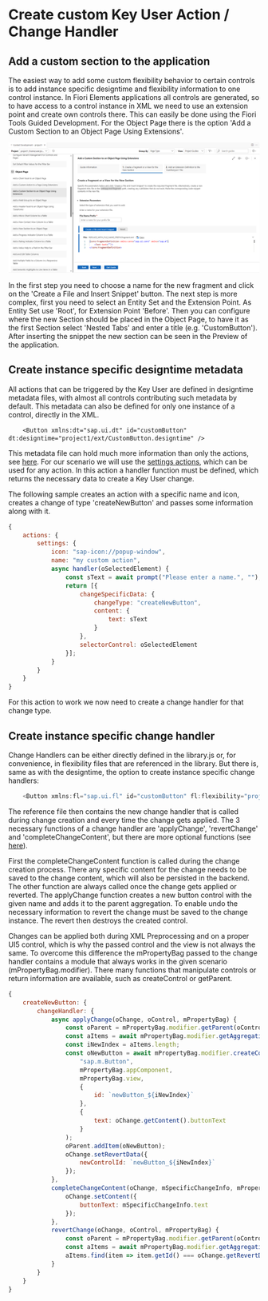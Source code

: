 # Create custom Key User Action / Change Handler

## Add a custom section to the application

The easiest way to add some custom flexibility behavior to certain controls is to add instance specific designtime and flexibility information to one control instance. In Fiori Elements applications all controls are generated, so to have access to a control instance in XML we need to use an extension point and create own controls there. This can easily be done using the Fiori Tools Guided Development. For the Object Page there is the option 'Add a Custom Section to an Object Page Using Extensions'.

![Add Custom Section Generator](img/AddCustomSection.png)

In the first step you need to choose a name for the new fragment and click on the 'Create a File and Insert Snippet' button. The next step is more complex, first you need to select an Entity Set and the Extension Point. As Entity Set use 'Root', for Extension Point 'Before'. Then you can configure where the new Section should be placed in the Object Page, to have it as the first Section select 'Nested Tabs' and enter a title (e.g. 'CustomButton'). After inserting the snippet the new section can be seen in the Preview of the application.

## Create instance specific designtime metadata

All actions that can be triggered by the Key User are defined in designtime metadata files, with almost all controls contributing such metadata by default. This metadata can also be defined for only one instance of a control, directly in the XML.

```JS
	<Button xmlns:dt="sap.ui.dt" id="customButton" dt:designtime="project1/ext/CustomButton.designtime" />
```

This metadata file can hold much more information than only the actions, see [here](https://ui5.sap.com/#/topic/5866a476fa4445ec953181354b383097). For our scenario we will use the [settings actions](https://ui5.sap.com/#/topic/5483068f017049339e6a9e25f89f7074), which can be used for any action. In this action a handler function must be defined, which returns the necessary data to create a Key User change.

The following sample creates an action with a specific name and icon, creates a change of type 'createNewButton' and passes some information along with it.

```js
{
	actions: {
		settings: {
			icon: "sap-icon://popup-window",
			name: "my custom action",
			async handler(oSelectedElement) {
				const sText = await prompt("Please enter a name.", "");
				return [{
					changeSpecificData: {
						changeType: "createNewButton",
						content: {
							text: sText
						}
					},
					selectorControl: oSelectedElement
				}];
			}
		}
	}
}
```

For this action to work we now need to create a change handler for that change type.

## Create instance specific change handler

Change Handlers can be either directly defined in the library.js or, for convenience, in flexibility files that are referenced in the library. But there is, same as with the designtime, the option to create instance specific change handlers:

```js
	<Button xmlns:fl="sap.ui.fl" id="customButton" fl:flexibility="project1/ext/custom.flexibility" />
```

The reference file then contains the new change handler that is called during change creation and every time the change gets applied. The 3 necessary functions of a change handler are 'applyChange', 'revertChange' and 'completeChangeContent', but there are more optional functions (see [here](https://ui5.sap.com/#/topic/6a346a293c724bd4bc33f0df92706008)).

First the completeChangeContent function is called during the change creation process. There any specific content for the change needs to be saved to the change content, which will also be persisted in the backend. The other function are always called once the change gets applied or reverted. The applyChange function creates a new button control with the given name and adds it to the parent aggregation. To enable undo the necessary information to revert the change must be saved to the change instance. The revert then destroys the created control.

Changes can be applied both during XML Preprocessing and on a proper UI5 control, which is why the passed control and the view is not always the same. To overcome this difference the mPropertyBag passed to the change handler contains a module that always works in the given scenario (mPropertyBag.modifier). There many functions that manipulate controls or return information are available, such as createControl or getParent.

```js
{
	createNewButton: {
		changeHandler: {
			async applyChange(oChange, oControl, mPropertyBag) {
				const oParent = mPropertyBag.modifier.getParent(oControl);
				const aItems = await mPropertyBag.modifier.getAggregation(oParent, "items");
				const iNewIndex = aItems.length;
				const oNewButton = await mPropertyBag.modifier.createControl(
					"sap.m.Button",
					mPropertyBag.appComponent,
					mPropertyBag.view,
					{
						id: `newButton_${iNewIndex}`
					},
					{
						text: oChange.getContent().buttonText
					}
				);
				oParent.addItem(oNewButton);
				oChange.setRevertData({
					newControlId: `newButton_${iNewIndex}`
				});
			},
			completeChangeContent(oChange, mSpecificChangeInfo, mPropertyBag) {
				oChange.setContent({
					buttonText: mSpecificChangeInfo.text
				});
			},
			revertChange(oChange, oControl, mPropertyBag) {
				const oParent = mPropertyBag.modifier.getParent(oControl);
				const aItems = await mPropertyBag.modifier.getAggregation(oParent, "items");
				aItems.find(item => item.getId() === oChange.getRevertData().newControlId).destroy();
			}
		}
	}
}
```